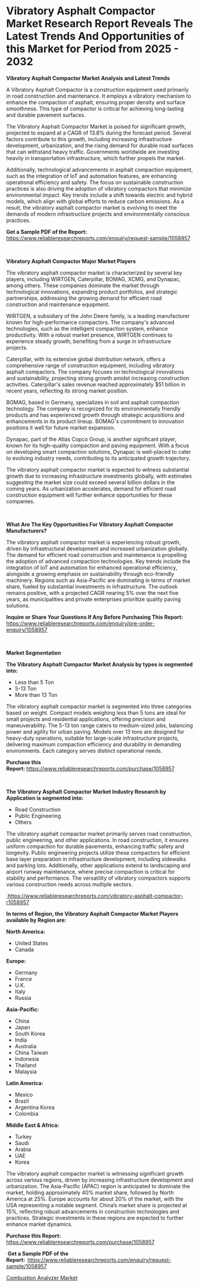 <p><h1>Vibratory Asphalt Compactor Market Research Report Reveals The Latest Trends And Opportunities of this Market for Period from 2025 - 2032</h1></p><p><strong>Vibratory Asphalt Compactor Market Analysis and Latest Trends</strong></p>
<p><p>A Vibratory Asphalt Compactor is a construction equipment used primarily in road construction and maintenance. It employs a vibratory mechanism to enhance the compaction of asphalt, ensuring proper density and surface smoothness. This type of compactor is critical for achieving long-lasting and durable pavement surfaces.</p><p>The Vibratory Asphalt Compactor Market is poised for significant growth, projected to expand at a CAGR of 13.8% during the forecast period. Several factors contribute to this growth, including increasing infrastructure development, urbanization, and the rising demand for durable road surfaces that can withstand heavy traffic. Governments worldwide are investing heavily in transportation infrastructure, which further propels the market.</p><p>Additionally, technological advancements in asphalt compaction equipment, such as the integration of IoT and automation features, are enhancing operational efficiency and safety. The focus on sustainable construction practices is also driving the adoption of vibratory compactors that minimize environmental impact. Key trends include a shift towards electric and hybrid models, which align with global efforts to reduce carbon emissions. As a result, the vibratory asphalt compactor market is evolving to meet the demands of modern infrastructure projects and environmentally conscious practices.</p></p>
<p><strong>Get a Sample PDF of the Report:&nbsp;</strong> <a href="https://www.reliableresearchreports.com/enquiry/request-sample/1058957?utm_campaign=2119&utm_medium=2&utm_source=Github&utm_content=ia&utm_term=21022025&utm_id=vibratory-asphalt-compactor">https://www.reliableresearchreports.com/enquiry/request-sample/1058957</a></p>
<p>&nbsp;</p>
<p><strong>Vibratory Asphalt Compactor Major Market Players</strong></p>
<p><p>The vibratory asphalt compactor market is characterized by several key players, including WIRTGEN, Caterpillar, BOMAG, XCMG, and Dynapac, among others. These companies dominate the market through technological innovations, expanding product portfolios, and strategic partnerships, addressing the growing demand for efficient road construction and maintenance equipment.</p><p>WIRTGEN, a subsidiary of the John Deere family, is a leading manufacturer known for high-performance compactors. The company's advanced technologies, such as the intelligent compaction system, enhance productivity. With a robust market presence, WIRTGEN continues to experience steady growth, benefiting from a surge in infrastructure projects.</p><p>Caterpillar, with its extensive global distribution network, offers a comprehensive range of construction equipment, including vibratory asphalt compactors. The company focuses on technological innovations and sustainability, projecting strong growth amidst increasing construction activities. Caterpillar's sales revenue reached approximately $51 billion in recent years, reflecting its strong market position.</p><p>BOMAG, based in Germany, specializes in soil and asphalt compaction technology. The company is recognized for its environmentally friendly products and has experienced growth through strategic acquisitions and enhancements in its product lineup. BOMAG's commitment to innovation positions it well for future market expansion.</p><p>Dynapac, part of the Atlas Copco Group, is another significant player, known for its high-quality compaction and paving equipment. With a focus on developing smart compaction solutions, Dynapac is well-placed to cater to evolving industry needs, contributing to its anticipated growth trajectory.</p><p>The vibratory asphalt compactor market is expected to witness substantial growth due to increasing infrastructure investments globally, with estimates suggesting the market size could exceed several billion dollars in the coming years. As urbanization accelerates, demand for efficient road construction equipment will further enhance opportunities for these companies.</p></p>
<p>&nbsp;</p>
<p><strong>What Are The Key Opportunities For Vibratory Asphalt Compactor Manufacturers?</strong></p>
<p><p>The vibratory asphalt compactor market is experiencing robust growth, driven by infrastructural development and increased urbanization globally. The demand for efficient road construction and maintenance is propelling the adoption of advanced compaction technologies. Key trends include the integration of IoT and automation for enhanced operational efficiency, alongside a growing emphasis on sustainability through eco-friendly machinery. Regions such as Asia-Pacific are dominating in terms of market share, fueled by substantial investments in infrastructure. The outlook remains positive, with a projected CAGR nearing 5% over the next five years, as municipalities and private enterprises prioritize quality paving solutions.</p></p>
<p><strong>Inquire or Share Your Questions If Any Before Purchasing This Report:</strong> <a href="https://www.reliableresearchreports.com/enquiry/pre-order-enquiry/1058957?utm_campaign=2119&utm_medium=2&utm_source=Github&utm_content=ia&utm_term=21022025&utm_id=vibratory-asphalt-compactor">https://www.reliableresearchreports.com/enquiry/pre-order-enquiry/1058957</a></p>
<p>&nbsp;</p>
<p><strong>Market Segmentation</strong></p>
<p><strong>The Vibratory Asphalt Compactor Market Analysis by types is segmented into:</strong></p>
<p><ul><li>Less than 5 Ton</li><li>5-13 Ton</li><li>More than 13 Ton</li></ul></p>
<p><p>The vibratory asphalt compactor market is segmented into three categories based on weight. Compact models weighing less than 5 tons are ideal for small projects and residential applications, offering precision and maneuverability. The 5-13 ton range caters to medium-sized jobs, balancing power and agility for urban paving. Models over 13 tons are designed for heavy-duty operations, suitable for large-scale infrastructure projects, delivering maximum compaction efficiency and durability in demanding environments. Each category serves distinct operational needs.</p></p>
<p><strong>Purchase this Report:&nbsp;</strong><a href="https://www.reliableresearchreports.com/purchase/1058957?utm_campaign=2119&utm_medium=2&utm_source=Github&utm_content=ia&utm_term=21022025&utm_id=vibratory-asphalt-compactor">https://www.reliableresearchreports.com/purchase/1058957</a></p>
<p>&nbsp;</p>
<p><strong>The Vibratory Asphalt Compactor Market Industry Research by Application is segmented into:</strong></p>
<p><ul><li>Road Construction</li><li>Public Engineering</li><li>Others</li></ul></p>
<p><p>The vibratory asphalt compactor market primarily serves road construction, public engineering, and other applications. In road construction, it ensures uniform compaction for durable pavements, enhancing traffic safety and longevity. Public engineering projects utilize these compactors for efficient base layer preparation in infrastructure development, including sidewalks and parking lots. Additionally, other applications extend to landscaping and airport runway maintenance, where precise compaction is critical for stability and performance. The versatility of vibratory compactors supports various construction needs across multiple sectors.</p></p>
<p><a href="https://www.reliableresearchreports.com/vibratory-asphalt-compactor-r1058957?utm_campaign=2119&utm_medium=2&utm_source=Github&utm_content=ia&utm_term=21022025&utm_id=vibratory-asphalt-compactor">&nbsp;https://www.reliableresearchreports.com/vibratory-asphalt-compactor-r1058957</a></p>
<p><strong>In terms of Region, the Vibratory Asphalt Compactor Market Players available by Region are:</strong></p>
<p>
    <p> <strong> North America: </strong>
        <ul>
            <li>United States</li>
            <li>Canada</li>
        </ul>
        </p> 
    <p> <strong> Europe: </strong>
        <ul>
            <li>Germany</li>
            <li>France</li>
            <li>U.K.</li>
            <li>Italy</li>
            <li>Russia</li>
        </ul>
        </p> 
    <p> <strong> Asia-Pacific: </strong>
        <ul>
            <li>China</li>
            <li>Japan</li>
            <li>South Korea</li>
            <li>India</li>
            <li>Australia</li>
            <li>China Taiwan</li>
            <li>Indonesia</li>
            <li>Thailand</li>
            <li>Malaysia</li>
        </ul>
        </p> 
    <p> <strong> Latin America: </strong>
        <ul>
            <li>Mexico</li>
            <li>Brazil</li>
            <li>Argentina Korea</li>
            <li>Colombia</li>
        </ul>
        </p> 
    <p> <strong> Middle East & Africa: </strong>
        <ul>
            <li>Turkey</li>
            <li>Saudi</li>
            <li>Arabia</li>
            <li>UAE</li>
            <li>Korea</li>
        </ul>
    </p>
    </p>
<p><p>The vibratory asphalt compactor market is witnessing significant growth across various regions, driven by increasing infrastructure development and urbanization. The Asia-Pacific (APAC) region is anticipated to dominate the market, holding approximately 40% market share, followed by North America at 25%. Europe accounts for about 20% of the market, with the USA representing a notable segment. China’s market share is projected at 15%, reflecting robust advancements in construction technologies and practices. Strategic investments in these regions are expected to further enhance market dynamics.</p></p>
<p><strong>Purchase this Report: </strong><a href="https://www.reliableresearchreports.com/purchase/1058957?utm_campaign=2119&utm_medium=2&utm_source=Github&utm_content=ia&utm_term=21022025&utm_id=vibratory-asphalt-compactor">https://www.reliableresearchreports.com/purchase/1058957</a></p>
<p>&nbsp;<strong>Get a Sample PDF of the Report:&nbsp;&nbsp;</strong><a href="https://www.reliableresearchreports.com/enquiry/request-sample/1058957?utm_campaign=2119&utm_medium=2&utm_source=Github&utm_content=ia&utm_term=21022025&utm_id=vibratory-asphalt-compactor">https://www.reliableresearchreports.com/enquiry/request-sample/1058957</a></p>
<p><strong></strong></p>
<p><p><a href="https://github.com/FosterFahey91/Market-Research-Report-List-1/blob/main/combustion-analyzer-market.md?utm_campaign=2119&utm_medium=2&utm_source=Github&utm_content=ia&utm_term=21022025&utm_id=vibratory-asphalt-compactor">Combustion Analyzer Market</a></p></p>
